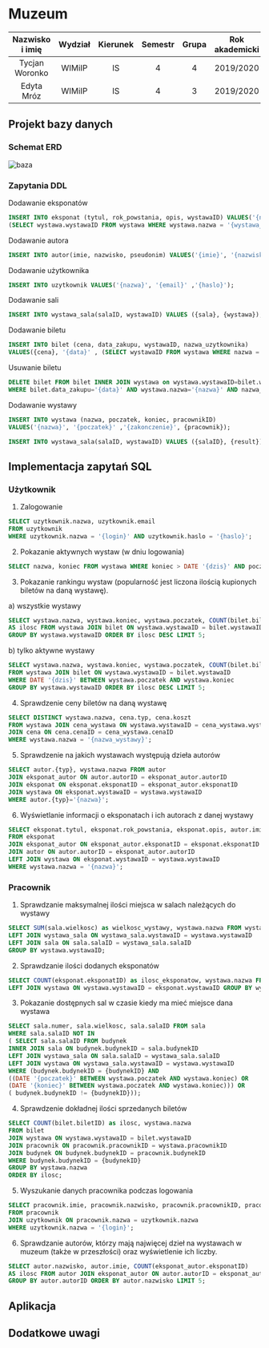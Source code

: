﻿# Muzeum 

| Nazwisko i imię | Wydział | Kierunek | Semestr | Grupa | Rok akademicki |
|:---------------:|:-------:|:--------:|:-------:|:-----:|:--------------:|
| Tycjan Woronko  |  WIMiIP |    IS    |    4    |   4   |    2019/2020   |
|  Edyta Mróz     |  WIMiIP |    IS    |    4    |   3   |    2019/2020   |

## Projekt bazy danych

### Schemat ERD

![baza](https://github.com/phajder-databases/db2020-project-muzeum/blob/readme/resources/muzeum_schemat_projektu.svg)

### Zapytania DDL

Dodawanie eksponatów
```sql
INSERT INTO eksponat (tytul, rok_powstania, opis, wystawaID) VALUES('{nazwa}', '{poczatek}', '{opis}',
(SELECT wystawa.wystawaID FROM wystawa WHERE wystawa.nazwa = '{wystawa_nazwa}'));
```

Dodawanie autora
```sql
INSERT INTO autor(imie, nazwisko, pseudonim) VALUES('{imie}', '{nazwisko}', '{pseudonim}');
```

Dodawanie użytkownika
```sql
INSERT INTO uzytkownik VALUES('{nazwa}', '{email}' ,'{haslo}');
```

Dodawanie sali
```sql
INSERT INTO wystawa_sala(salaID, wystawaID) VALUES ({sala}, {wystawa});
```

Dodawanie biletu 
```sql
INSERT INTO bilet (cena, data_zakupu, wystawaID, nazwa_uzytkownika) 
VALUES({cena}, '{data}' , (SELECT wystawaID FROM wystawa WHERE nazwa = '{wystawa}') , '{nazwa}' );
```

Usuwanie biletu 
```sql
DELETE bilet FROM bilet INNER JOIN wystawa on wystawa.wystawaID=bilet.wystawaID
WHERE bilet.data_zakupu='{data}' AND wystawa.nazwa='{nazwa}' AND nazwa_uzytkownika='{uzytkownik}';
```

Dodawanie wystawy
```sql
INSERT INTO wystawa (nazwa, poczatek, koniec, pracownikID) 
VALUES('{nazwa}', '{poczatek}' ,'{zakonczenie}', {pracownik});
```
```sql
INSERT INTO wystawa_sala(salaID, wystawaID) VALUES ({salaID}, {result});
```


## Implementacja zapytań SQL

### Użytkownik
1. Zalogowanie
```sql
SELECT uzytkownik.nazwa, uzytkownik.email 
FROM uzytkownik 
WHERE uzytkownik.nazwa = '{login}' AND uzytkownik.haslo = '{haslo}';
```

2. Pokazanie aktywnych wystaw (w dniu logowania)
```sql
SELECT nazwa, koniec FROM wystawa WHERE koniec > DATE '{dzis}' AND poczatek < DATE '{dzis}';
```

3. Pokazanie rankingu wystaw (popularność jest liczona ilością kupionych biletów na daną wystawę).

a) wszystkie wystawy
```sql
SELECT wystawa.nazwa, wystawa.koniec, wystawa.poczatek, COUNT(bilet.biletID) 
AS ilosc FROM wystawa JOIN bilet ON wystawa.wystawaID = bilet.wystawaID 
GROUP BY wystawa.wystawaID ORDER BY ilosc DESC LIMIT 5;
```
b) tylko aktywne wystawy
```sql
SELECT wystawa.nazwa, wystawa.koniec, wystawa.poczatek, COUNT(bilet.biletID) AS ilosc 
FROM wystawa JOIN bilet ON wystawa.wystawaID = bilet.wystawaID
WHERE DATE '{dzis}' BETWEEN wystawa.poczatek AND wystawa.koniec 
GROUP BY wystawa.wystawaID ORDER BY ilosc DESC LIMIT 5;
```

4. Sprawdzenie ceny biletów na daną wystawę
```sql
SELECT DISTINCT wystawa.nazwa, cena.typ, cena.koszt 
FROM wystawa JOIN cena_wystawa ON wystawa.wystawaID = cena_wystawa.wystawaID 
JOIN cena ON cena.cenaID = cena_wystawa.cenaID 
WHERE wystawa.nazwa = '{nazwa_wystawy}';
```

5. Sprawdzenie na jakich wystawach występują dzieła autorów
```sql
SELECT autor.{typ}, wystawa.nazwa FROM autor 
JOIN eksponat_autor ON autor.autorID = eksponat_autor.autorID 
JOIN eksponat ON eksponat.eksponatID = eksponat_autor.eksponatID               
JOIN wystawa ON eksponat.wystawaID = wystawa.wystawaID 
WHERE autor.{typ}='{nazwa}';
```

6. Wyświetlanie informacji o eksponatach i ich autorach z danej wystawy
```sql
SELECT eksponat.tytul, eksponat.rok_powstania, eksponat.opis, autor.imie, autor.nazwisko, autor.pseudonim
FROM eksponat 
JOIN eksponat_autor ON eksponat_autor.eksponatID = eksponat.eksponatID 
JOIN autor ON autor.autorID = eksponat_autor.autorID 
LEFT JOIN wystawa ON eksponat.wystawaID = wystawa.wystawaID 
WHERE wystawa.nazwa = '{nazwa}';
```

### Pracownik

1. Sprawdzanie maksymalnej ilości miejsca w salach należących do wystawy
```sql
SELECT SUM(sala.wielkosc) as wielkosc_wystawy, wystawa.nazwa FROM wystawa 
LEFT JOIN wystawa_sala ON wystawa_sala.wystawaID = wystawa.wystawaID 
LEFT JOIN sala ON sala.salaID = wystawa_sala.salaID 
GROUP BY wystawa.wystawaID;
```

2. Sprawdzanie ilości dodanych eksponatów
```sql
SELECT COUNT(eksponat.eksponatID) as ilosc_eksponatow, wystawa.nazwa FROM eksponat 
LEFT JOIN wystawa ON wystawa.wystawaID = eksponat.wystawaID GROUP BY wystawa.wystawaID;
```

3. Pokazanie dostępnych sal w czasie kiedy ma mieć miejsce dana wystawa
```sql
SELECT sala.numer, sala.wielkosc, sala.salaID FROM sala 
WHERE sala.salaID NOT IN 
( SELECT sala.salaID FROM budynek 
INNER JOIN sala ON budynek.budynekID = sala.budynekID 
LEFT JOIN wystawa_sala ON sala.salaID = wystawa_sala.salaID
LEFT JOIN wystawa ON wystawa_sala.wystawaID = wystawa.wystawaID 
WHERE (budynek.budynekID = {budynekID} AND 
((DATE '{poczatek}' BETWEEN wystawa.poczatek AND wystawa.koniec) OR 
(DATE '{koniec}' BETWEEN wystawa.poczatek AND wystawa.koniec))) OR 
( budynek.budynekID != {budynekID}));
```

4. Sprawdzenie dokładnej ilości sprzedanych biletów
```sql
SELECT COUNT(bilet.biletID) as ilosc, wystawa.nazwa 
FROM bilet 
JOIN wystawa ON wystawa.wystawaID = bilet.wystawaID 
JOIN pracownik ON pracownik.pracownikID = wystawa.pracownikID 
JOIN budynek ON budynek.budynekID = pracownik.budynekID 
WHERE budynek.budynekID = {budynekID} 
GROUP BY wystawa.nazwa 
ORDER BY ilosc;
```

5. Wyszukanie danych pracownika podczas logowania
```sql
SELECT pracownik.imie, pracownik.nazwisko, pracownik.pracownikID, pracownik.budynekID 
FROM pracownik 
JOIN uzytkownik ON pracownik.nazwa = uzytkownik.nazwa 
WHERE uzytkownik.nazwa = '{login}';
```
6. Sprawdzanie autorów, którzy mają najwięcej dzieł na wystawach w muzeum (także w przeszłości) oraz wyświetlenie ich liczby.
```sql
SELECT autor.nazwisko, autor.imie, COUNT(eksponat_autor.eksponatID) 
AS ilosc FROM autor JOIN eksponat_autor ON autor.autorID = eksponat_autor.autorID 
GROUP BY autor.autorID ORDER BY autor.nazwisko LIMIT 5;
```

## Aplikacja

## Dodatkowe uwagi